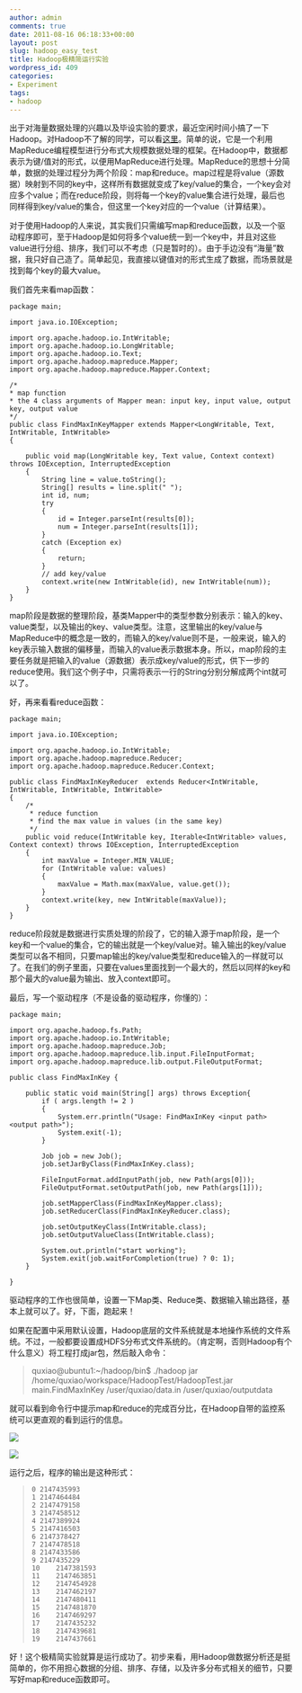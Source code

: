 ```yaml
---
author: admin
comments: true
date: 2011-08-16 06:18:33+00:00
layout: post
slug: hadoop_easy_test
title: Hadoop极精简运行实验
wordpress_id: 409
categories:
- Experiment
tags:
- hadoop
---
```


出于对海量数据处理的兴趣以及毕设实验的要求，最近空闲时间小搞了一下Hadoop。对Hadoop不了解的同学，可以看[这里](http://hadoop.apache.org/)。简单的说，它是一个利用MapReduce编程模型进行分布式大规模数据处理的框架。在Hadoop中，数据都表示为键/值对的形式，以便用MapReduce进行处理。MapReduce的思想十分简单，数据的处理过程分为两个阶段：map和reduce。map过程是将value（源数据）映射到不同的key中，这样所有数据就变成了key/value的集合，一个key会对应多个value；而在reduce阶段，则将每一个key的value集合进行处理，最后也同样得到key/value的集合，但这里一个key对应的一个value（计算结果）。

对于使用Hadoop的人来说，其实我们只需编写map和reduce函数，以及一个驱动程序即可，至于Hadoop是如何将多个value统一到一个key中，并且对这些value进行分组、排序，我们可以不考虑（只是暂时的）。由于手边没有“海量”数据，我只好自己造了。简单起见，我直接以键值对的形式生成了数据，而场景就是找到每个key的最大value。

我们首先来看map函数：

    
    package main;
    
    import java.io.IOException;
    
    import org.apache.hadoop.io.IntWritable;
    import org.apache.hadoop.io.LongWritable;
    import org.apache.hadoop.io.Text;
    import org.apache.hadoop.mapreduce.Mapper;
    import org.apache.hadoop.mapreduce.Mapper.Context;
    
    /*
    * map function
    * the 4 class arguments of Mapper mean: input key, input value, output key, output value
    */
    public class FindMaxInKeyMapper extends Mapper<LongWritable, Text, IntWritable, IntWritable>
    {
    
    	public void map(LongWritable key, Text value, Context context) throws IOException, InterruptedException
    	{
    		String line = value.toString();
    		String[] results = line.split(" ");
    		int id, num;
    		try
    		{
    			id = Integer.parseInt(results[0]);
    			num = Integer.parseInt(results[1]);
    		}
    		catch (Exception ex)
    		{
    			return;
    		}
    		// add key/value
    		context.write(new IntWritable(id), new IntWritable(num));
    	}
    }


map阶段是数据的整理阶段，基类Mapper中的类型参数分别表示：输入的key、value类型，以及输出的key、value类型。注意，这里输出的key/value与MapReduce中的概念是一致的，而输入的key/value则不是，一般来说，输入的key表示输入数据的偏移量，而输入的value表示数据本身。所以，map阶段的主要任务就是把输入的value（源数据）表示成key/value的形式，供下一步的reduce使用。我们这个例子中，只需将表示一行的String分别分解成两个int就可以了。

好，再来看看reduce函数：

    
    package main;
    
    import java.io.IOException;
    
    import org.apache.hadoop.io.IntWritable;
    import org.apache.hadoop.mapreduce.Reducer;
    import org.apache.hadoop.mapreduce.Reducer.Context;
    
    public class FindMaxInKeyReducer  extends Reducer<IntWritable, IntWritable, IntWritable, IntWritable>
    {
    	/*
    	 * reduce function
    	 * find the max value in values (in the same key)
    	 */
    	public void reduce(IntWritable key, Iterable<IntWritable> values, Context context) throws IOException, InterruptedException
    	{
    		int maxValue = Integer.MIN_VALUE;
    		for (IntWritable value: values)
    		{
    			maxValue = Math.max(maxValue, value.get());
    		}
    		context.write(key, new IntWritable(maxValue));
    	}
    }


reduce阶段就是数据进行实质处理的阶段了，它的输入源于map阶段，是一个key和一个value的集合，它的输出就是一个key/value对。输入输出的key/value类型可以各不相同，只要map输出的key/value类型和reduce输入的一样就可以了。在我们的例子里面，只要在values里面找到一个最大的，然后以同样的key和那个最大的value最为输出、放入context即可。

最后，写一个驱动程序（不是设备的驱动程序，你懂的）：

    
    package main;
    
    import org.apache.hadoop.fs.Path;
    import org.apache.hadoop.io.IntWritable;
    import org.apache.hadoop.mapreduce.Job;
    import org.apache.hadoop.mapreduce.lib.input.FileInputFormat;
    import org.apache.hadoop.mapreduce.lib.output.FileOutputFormat;
    
    public class FindMaxInKey {	
    
    	public static void main(String[] args) throws Exception{
    		if ( args.length != 2 )
    		{
    			System.err.println("Usage: FindMaxInKey <input path> <output path>");
    			System.exit(-1);
    		}
    
    		Job job = new Job();
    		job.setJarByClass(FindMaxInKey.class);
    
    		FileInputFormat.addInputPath(job, new Path(args[0]));
    		FileOutputFormat.setOutputPath(job, new Path(args[1]));
    
    		job.setMapperClass(FindMaxInKeyMapper.class);
    		job.setReducerClass(FindMaxInKeyReducer.class);
    
    		job.setOutputKeyClass(IntWritable.class);
    		job.setOutputValueClass(IntWritable.class);
    
    		System.out.println("start working");
    		System.exit(job.waitForCompletion(true) ? 0: 1);
    	}
    
    }


驱动程序的工作也很简单，设置一下Map类、Reduce类、数据输入输出路径，基本上就可以了。好，下面，跑起来！

如果在配置中采用默认设置，Hadoop底层的文件系统就是本地操作系统的文件系统。不过，一般都要设置成HDFS分布式文件系统的。（肯定啊，否则Hadoop有个什么意义）将工程打成jar包，然后敲入命令：


> quxiao@ubuntu1:~/hadoop/bin$ ./hadoop jar /home/quxiao/workspace/HadoopTest/HadoopTest.jar main.FindMaxInKey /user/quxiao/data.in /user/quxiao/outputdata


就可以看到命令行中提示map和reduce的完成百分比，在Hadoop自带的监控系统可以更直观的看到运行的信息。

[![](http://www.qxavier.me/wp-content/uploads/2011/08/Screenshot-2-1024x573.png)](http://www.qxavier.me/wp-content/uploads/2011/08/Screenshot-2.png)

[![](http://www.qxavier.me/wp-content/uploads/2011/08/Screenshot-3-1024x573.png)](http://www.qxavier.me/wp-content/uploads/2011/08/Screenshot-3.png)

运行之后，程序的输出是这种形式：


> 

>     
>     0	2147435993
>     1	2147464484
>     2	2147479158
>     3	2147458512
>     4	2147389924
>     5	2147416503
>     6	2147378427
>     7	2147478518
>     8	2147433586
>     9	2147435229
>     10	2147381593
>     11	2147463851
>     12	2147454928
>     13	2147462197
>     14	2147480411
>     15	2147481870
>     16	2147469297
>     17	2147435232
>     18	2147439681
>     19	2147437661
> 
> 



好！这个极精简实验就算是运行成功了。初步来看，用Hadoop做数据分析还是挺简单的，你不用担心数据的分组、排序、存储，以及许多分布式相关的细节，只要写好map和reduce函数即可。
